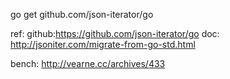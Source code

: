 go get github.com/json-iterator/go


ref:
github:https://github.com/json-iterator/go
doc: http://jsoniter.com/migrate-from-go-std.html

bench:
http://vearne.cc/archives/433